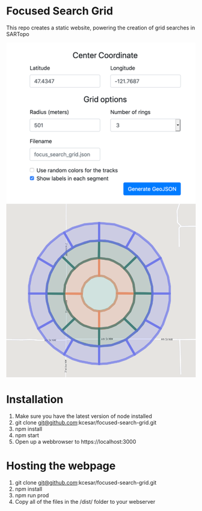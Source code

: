 # Focused Search Grid

This repo creates a static website, powering the creation of grid searches in SARTopo

![Screenshot](screenshot1.png)
![Screenshot](screenshot2.png)

# Installation

1. Make sure you have the latest version of node installed
1. git clone git@github.com:kcesar/focused-search-grid.git
1. npm install
1. npm start
1. Open up a webbrowser to https://localhost:3000

# Hosting the webpage

1. git clone git@github.com:kcesar/focused-search-grid.git
1. npm install
1. npm run prod
1. Copy all of the files in the /dist/ folder to your webserver
